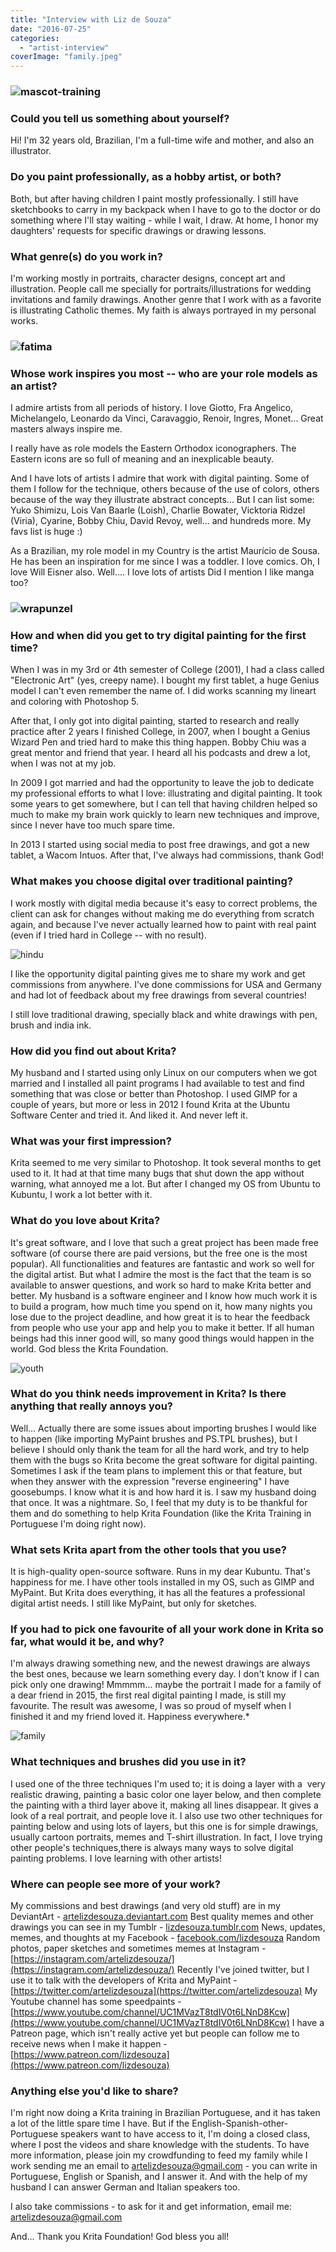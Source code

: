 ```yaml
---
title: "Interview with Liz de Souza"
date: "2016-07-25"
categories: 
  - "artist-interview"
coverImage: "family.jpeg"
---
```


### ![mascot-training](../images/mascot-training.jpeg)

### Could you tell us something about yourself?

Hi! I'm 32 years old, Brazilian, I'm a full-time wife and mother, and also an illustrator.

### Do you paint professionally, as a hobby artist, or both?

Both, but after having children I paint mostly professionally. I still have sketchbooks to carry in my backpack when I have to go to the doctor or do something where I'll stay waiting - while I wait, I draw. At home, I honor my daughters' requests for specific drawings or drawing lessons.

### What genre(s) do you work in?

I'm working mostly in portraits, character designs, concept art and illustration. People call me specially for portraits/illustrations for wedding invitations and family drawings. Another genre that I work with as a favorite is illustrating Catholic themes. My faith is always portrayed in my personal works.

### ![fatima](../images/fatima.jpeg)

### Whose work inspires you most -- who are your role models as an artist?

I admire artists from all periods of history. I love Giotto, Fra Angelico, Michelangelo, Leonardo da Vinci, Caravaggio, Renoir, Ingres, Monet... Great masters always inspire me.

I really have as role models the Eastern Orthodox iconographers. The Eastern icons are so full of meaning and an inexplicable beauty.

And I have lots of artists I admire that work with digital painting. Some of them I follow for the technique, others because of the use of colors, others because of the way they illustrate abstract concepts... But I can list some: Yuko Shimizu, Lois Van Baarle (Loish), Charlie Bowater, Vicktoria Ridzel (Viria), Cyarine, Bobby Chiu, David Revoy, well... and hundreds more. My favs list is huge :)

As a Brazilian, my role model in my Country is the artist Maurício de Sousa. He has been an inspiration for me since I was a toddler. I love comics. Oh, I love Will Eisner also. Well.... I love lots of artists Did I mention I like manga too?

### ![wrapunzel](../images/wrapunzel.jpeg)

### How and when did you get to try digital painting for the first time?

When I was in my 3rd or 4th semester of College (2001), I had a class called "Electronic Art" (yes, creepy name). I bought my first tablet, a huge Genius model I can't even remember the name of. I did works scanning my lineart and coloring with Photoshop 5.

After that, I only got into digital painting, started to research and really practice after 2 years I finished College, in 2007, when I bought a Genius Wizard Pen and tried hard to make this thing happen. Bobby Chiu was a great mentor and friend that year. I heard all his podcasts and drew a lot, when I was not at my job.

In 2009 I got married and had the opportunity to leave the job to dedicate my professional efforts to what I love: illustrating and digital painting. It took some years to get somewhere, but I can tell that having children helped so much to make my brain work quickly to learn new techniques and improve, since I never have too much spare time.

In 2013 I started using social media to post free drawings, and got a new tablet, a Wacom Intuos. After that, I've always had commissions, thank God!

### What makes you choose digital over traditional painting?

I work mostly with digital media because it's easy to correct problems, the client can ask for changes without making me do everything from scratch again, and because I've never actually learned how to paint with real paint (even if I tried hard in College -- with no result).

![hindu](../images/hindu.jpeg)

I like the opportunity digital painting gives me to share my work and get commissions from anywhere. I've done commissions for USA and Germany and had lot of feedback about my free drawings from several countries!

I still love traditional drawing, specially black and white drawings with pen, brush and india ink.

### How did you find out about Krita?

My husband and I started using only Linux on our computers when we got married and I installed all paint programs I had available to test and find something that was close or better than Photoshop. I used GIMP for a couple of years, but more or less in 2012 I found Krita at the Ubuntu Software Center and tried it. And liked it. And never left it.

### What was your first impression?

Krita seemed to me very similar to Photoshop. It took several months to get used to it. It had at that time many bugs that shut down the app without warning, what annoyed me a lot. But after I changed my OS from Ubuntu to Kubuntu, I work a lot better with it.

### What do you love about Krita?

It's great software, and I love that such a great project has been made free software (of course there are paid versions, but the free one is the most popular). All functionalities and features are fantastic and work so well for  the digital artist. But what I admire the most is the fact that the team is so available to answer questions, and work so hard to make Krita better and better. My husband is a software engineer and I know how much work it is to build a program, how much time you spend on it, how many nights you lose due to the project deadline, and how great it is to hear the feedback from people who use your app and help you to make it better. If all human beings had this inner good will, so many good things would happen in the world. God bless the Krita Foundation.

![youth](../images/youth.jpeg)

### What do you think needs improvement in Krita? Is there anything that really annoys you?

Well... Actually there are some issues about importing brushes I would like to happen (like importing MyPaint brushes and PS.TPL brushes), but I believe I should only thank the team for all the hard work, and try to help them with the bugs so Krita become the great software for digital painting. Sometimes I ask if the team plans to implement this or that feature, but when they answer with the expression "reverse engineering" I have goosebumps. I know what it is and how hard it is. I saw my husband doing that once. It was a nightmare. So, I feel that my duty is to be thankful for them and do something to help Krita Foundation (like the Krita Training in Portuguese I'm doing right now).

### What sets Krita apart from the other tools that you use?

It is high-quality open-source software. Runs in my dear Kubuntu. That's happiness for me. I have other tools installed in my OS, such as GIMP and MyPaint. But Krita does everything, it has all the features a professional digital artist needs. I still like MyPaint, but only for sketches.

### If you had to pick one favourite of all your work done in Krita so far, what would it be, and why?

I'm always drawing something new, and the newest drawings are always the best ones, because we learn something every day. I don't know if I can pick only one drawing! Mmmmm... maybe the portrait I made for a family of a dear friend in 2015, the first real digital painting I made, is still my favourite. The result was awesome, I was so proud of myself when I finished it and my friend loved it. Happiness everywhere.\*

![family](../images/family.jpeg)

### What techniques and brushes did you use in it?

I used one of the three techniques I'm used to; it is doing a layer with a  very realistic drawing, painting a basic color one layer below, and then complete the painting with a third layer above it, making all lines disappear. It gives a look of a real portrait, and people love it. I also use two other techniques for painting below and using lots of layers, but this one is for simple drawings, usually cartoon portraits, memes and T-shirt illustration. In fact, I love trying other people's techniques,there is always many ways to solve digital painting problems. I love learning with other artists!

### Where can people see more of your work?

My commissions and best drawings (and very old stuff) are in my DeviantArt - [artelizdesouza.deviantart.com](http://artelizdesouza.deviantart.com) Best quality memes and other drawings you can see in my Tumblr - [lizdesouza.tumblr.com](http://lizdesouza.tumblr.com) News, updates, memes, and thoughts at my Facebook - [facebook.com/lizdesouza](http://facebook.com/lizdesouza) Random photos, paper sketches and sometimes memes at Instagram - [https://instagram.com/artelizdesouza/](https://instagram.com/artelizdesouza/) Recently I've joined twitter, but I use it to talk with the developers of Krita and MyPaint - [https://twitter.com/artelizdesouza](https://twitter.com/artelizdesouza) My Youtube channel has some speedpaints - [https://www.youtube.com/channel/UC1MVazT8tdIV0t6LNnD8Kcw](https://www.youtube.com/channel/UC1MVazT8tdIV0t6LNnD8Kcw) I have a Patreon page, which isn't really active yet but people can follow me to receive news when I make it happen - [https://www.patreon.com/lizdesouza](https://www.patreon.com/lizdesouza)

### Anything else you'd like to share?

I'm right now doing a Krita training in Brazilian Portuguese, and it has taken a lot of the little spare time I have. But if the English-Spanish-other-Portuguese speakers want to have access to it, I'm doing a closed class, where I post the videos and share knowledge with the students. To have more information, please join my crowdfunding to feed my family while I work sending me an email to [artelizdesouza@gmail.com](mailto:artelizdesouza@gmail.com) - you can write in Portuguese, English or Spanish, and I answer it. And with the help of my husband I can answer German and Italian speakers too.

I also take commissions - to ask for it and get information, email me: [artelizdesouza@gmail.com](mailto:artelizdesouza@gmail.com)

And... Thank you Krita Foundation! God bless you all!
